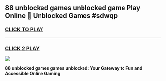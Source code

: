 
## 88 unblocked games unblocked game Play Online 👋 Unblocked Games #sdwqp
<h3>
<a href="https://premium.freeplayer.one?title=88_unblocked_games&ref=21F">CLICK TO PLAY</a></h3>
<hr>

<h3>
<a href="https://premium.freeplayer.one?title=88_unblocked_games&ref=21F">CLICK 2 PLAY</a>
  
</h3>

<a href="https://premium.freeplayer.one?title=88_unblocked_games&ref=21F/"><img src="https://clearcache.store/games.png"></a>


**88 unblocked games games unblocked: Your Gateway to Fun and Accessible Online Gaming**
